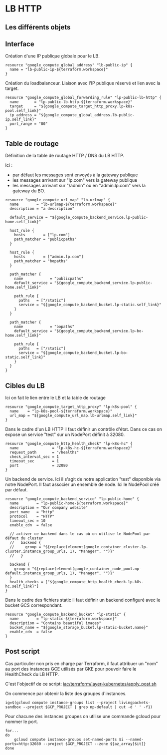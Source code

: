 # LB HTTP

## Les différents objets

## Interface

Création d'une IP publique globale pour le LB.

```language-terraform
resource "google_compute_global_address" "lb-public-ip" {
  name = "lb-public-ip-${terraform.workspace}"
}
```

Création du loadbalanceur. Liaison avec l'IP publique réservé et lien avec la target.

```language-terraform
resource "google_compute_global_forwarding_rule" "lp-public-lb-http" {
  name       = "lp-public-lb-http-${terraform.workspace}"
  target     = "${google_compute_target_http_proxy.lp-k8s-pool.self_link}"
  ip_address = "${google_compute_global_address.lb-public-ip.self_link}"
  port_range = "80"
}
```

## Table de routage

Définition de la table de routage HTTP / DNS du LB HTTP.

Ici :

- par défaut les messages sont envoyés à la gateway publique
- les messages arrivant sur "lp.com" vers la gateway publique
- les messages arrivant sur "/admin" ou en "admin.lp.com" vers la gateway du BO.

```language-terraform
resource "google_compute_url_map" "lb-urlmap" {
  name        = "lb-urlmap-${terraform.workspace}"
  description = "a description"

  default_service = "${google_compute_backend_service.lp-public-home.self_link}"

  host_rule {
    hosts        = ["lp.com"]
    path_matcher = "publicpaths"
  }
  
  host_rule {
    hosts        = ["admin.lp.com"]
    path_matcher = "bopaths"
  }

  path_matcher {
    name            = "publicpaths"
    default_service = "${google_compute_backend_service.lp-public-home.self_link}"

    path_rule {
      paths   = ["/static"]
      service = "${google_compute_backend_bucket.lp-static.self_link}"
    }
  }

  path_matcher {
    name            = "bopaths"
    default_service = "${google_compute_backend_service.lp-bo-home.self_link}"

    path_rule {
      paths   = ["/static"]
      service = "${google_compute_backend_bucket.lp-bo-static.self_link}"
    }
  }
}
```

## Cibles du LB

Ici on fait le lien entre le LB et la table de routage

```language-terraform
resource "google_compute_target_http_proxy" "lp-k8s-pool" {
  name    = "lp-k8s-pool-${terraform.workspace}"
  url_map = "${google_compute_url_map.lb-urlmap.self_link}"
}
```

Dans le cadre d'un LB HTTP il faut définir un contrôle d'état.
Dans ce cas on expose un service "test" sur un NodePort définit à 32080. 

```language-terraform
resource "google_compute_http_health_check" "lp-k8s-hc" {
  name               = "lp-k8s-hc-${terraform.workspace}"
  request_path       = "/healthz"
  check_interval_sec = 1
  timeout_sec        = 1
  port               = 32080
}
```

Un backend de service. Ici il s'agit de notre application "test" disponible via notre NodePort.
Il faut associer un ensemble de node. Ici le NodePool créé par défaut.

```language-terraform
resource "google_compute_backend_service" "lp-public-home" {
  name        = "lp-public-home-${terraform.workspace}"
  description = "Our company website"
  port_name   = "http"
  protocol    = "HTTP"
  timeout_sec = 10
  enable_cdn  = false

  // activer ce backend dans le cas où on utilise le NodePool par défaut du cluster
  //   backend {
  //     group = "${replace(element(google_container_cluster.lp-cluster.instance_group_urls, 1), "Manager", "")}"
  //   }

  backend {
    group = "${replace(element(google_container_node_pool.np-default.instance_group_urls, 1), "Manager", "")}"
  }
  health_checks = ["${google_compute_http_health_check.lp-k8s-hc.self_link}"]
}
```

Dans le cadre des fichiers static il faut définir un backend configuré avec le bucket GCS correspondant.

```language-terraform
resource "google_compute_backend_bucket" "lp-static" {
  name        = "lp-static-${terraform.workspace}"
  description = "Contains beautiful images"
  bucket_name = "${google_storage_bucket.lp-static-bucket.name}"
  enable_cdn  = false
}
```

## Post script

Cas particulier non pris en charge par Terraform, il faut attribuer un "nom" au port des instances GCE utilisés par GKE pour pouvoir faire le HealthCheck du LB HTTP.

C'est l'objectif de ce script: [iac/terraform/layer-kubernetes/apply_post.sh](iac/terraform/layer-kubernetes/apply_post.sh)

On commence par obtenir la liste des groupes d'instances.

```language-bash
ig=$(gcloud compute instance-groups list --project livingpackets-sandbox --project $GCP_PROJECT | grep np-default | cut -d ' ' -f1)
```

Pour chacune des instances groupes on utilise une commande gcloud pour nommer le port.

```language-bash
for...
do
    gcloud compute instance-groups set-named-ports $i --named-ports=http:32080 --project $GCP_PROJECT --zone ${az_array[$it]}
done 
```
